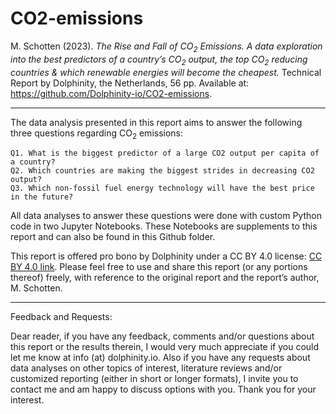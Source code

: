 # CO2-emissions

M. Schotten (2023).  <em>The Rise and Fall of CO<sub>2</sub> Emissions.  A data exploration into the best predictors of a country’s CO<sub>2</sub> output, the top CO<sub>2</sub> reducing countries & which renewable energies will become the cheapest.</em>  Technical Report by Dolphinity, the Netherlands, 56 pp. Available at: https://github.com/Dolphinity-io/CO2-emissions.

_______________________________________________________________________________________________________________

The data analysis presented in this report aims to answer the following three questions regarding CO<sub>2</sub> emissions:

    Q1.	What is the biggest predictor of a large CO2 output per capita of a country?
    Q2.	Which countries are making the biggest strides in decreasing CO2 output?
    Q3.	Which non-fossil fuel energy technology will have the best price in the future?

All data analyses to answer these questions were done with custom Python code in two Jupyter Notebooks.  These Notebooks are supplements to this report and can also be found in this Github folder.


This report is offered pro bono by Dolphinity under a CC BY 4.0 license: <a href=https://creativecommons.org/licenses/by/4.0/ target="_blank">CC BY 4.0 link</a>. Please feel free to use and share this report (or any portions thereof) freely, with reference to the original report and the report’s author, M. Schotten.

_______________________________________________________________________________________________________________

Feedback and Requests:

Dear reader, if you have any feedback, comments and/or questions about this report or the results therein, I would very much appreciate if you could let me know at info (at) dolphinity.io.  Also if you have any requests about data analyses on other topics of interest, literature reviews and/or customized reporting (either in short or longer formats), I invite you to contact me and am happy to discuss options with you.  Thank you for your interest.

